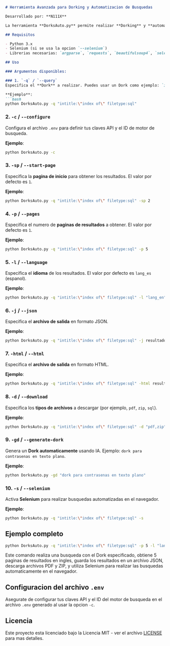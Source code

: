 ```markdown
# Herramienta Avanzada para Dorking y Automatizacion de Busquedas

Desarrollado por: **N111X**

La herramienta **DorksAuto.py** permite realizar **Dorking** y **automatizacion de busquedas** de manera eficiente. Puedes configurar busquedas avanzadas utilizando diferentes parametros y exportar los resultados en diversos formatos. Ademas, incluye la capacidad de automatizar busquedas mediante Selenium.

## Requisitos

- Python 3.x
- Selenium (si se usa la opcion `--selenium`)
- Librerias necesarias: `argparse`, `requests`, `beautifulsoup4`, `selenium` (si se usa `--selenium`)

## Uso

### Argumentos disponibles:

### 1. `-q` / `--query`
Especifica el **Dork** a realizar. Puedes usar un Dork como ejemplo: `intitle:"index of" filetype:sql`.

**Ejemplo**:
```bash
python DorksAuto.py -q "intitle:\"index of\" filetype:sql"
```

### 2. `-c` / `--configure`
Configura el archivo `.env` para definir tus claves API y el ID de motor de busqueda.

**Ejemplo**:
```bash
python DorksAuto.py -c
```

### 3. `-sp` / `--start-page`
Especifica la **pagina de inicio** para obtener los resultados. El valor por defecto es `1`.

**Ejemplo**:
```bash
python DorksAuto.py -q "intitle:\"index of\" filetype:sql" -sp 2
```

### 4. `-p` / `--pages`
Especifica el numero de **paginas de resultados** a obtener. El valor por defecto es `1`.

**Ejemplo**:
```bash
python DorksAuto.py -q "intitle:\"index of\" filetype:sql" -p 5
```

### 5. `-l` / `--language`
Especifica el **idioma** de los resultados. El valor por defecto es `lang_es` (espanol).

**Ejemplo**:
```bash
python DorksAuto.py -q "intitle:\"index of\" filetype:sql" -l "lang_en"
```

### 6. `-j` / `--json`
Especifica el **archivo de salida** en formato JSON.

**Ejemplo**:
```bash
python DorksAuto.py -q "intitle:\"index of\" filetype:sql" -j resultados.json
```

### 7. `-html` / `--html`
Especifica el **archivo de salida** en formato HTML.

**Ejemplo**:
```bash
python DorksAuto.py -q "intitle:\"index of\" filetype:sql" -html resultados.html
```

### 8. `-d` / `--download`
Especifica los **tipos de archivos** a descargar (por ejemplo, `pdf`, `zip`, `sql`).

**Ejemplo**:
```bash
python DorksAuto.py -q "intitle:\"index of\" filetype:sql" -d "pdf,zip"
```

### 9. `-gd` / `--generate-dork`
Genera un **Dork automaticamente** usando IA. Ejemplo: `dork para contrasenas en texto plano`.

**Ejemplo**:
```bash
python DorksAuto.py -gd "dork para contrasenas en texto plano"
```

### 10. `-s` / `--selenium`
Activa **Selenium** para realizar busquedas automatizadas en el navegador.

**Ejemplo**:
```bash
python DorksAuto.py -q "intitle:\"index of\" filetype:sql" -s
```

## Ejemplo completo

```bash
python DorksAuto.py -q "intitle:\"index of\" filetype:sql" -p 5 -l "lang_en" -j "resultados.json" -d "pdf,zip" -s
```

Este comando realiza una busqueda con el Dork especificado, obtiene 5 paginas de resultados en ingles, guarda los resultados en un archivo JSON, descarga archivos PDF y ZIP, y utiliza Selenium para realizar las busquedas automaticamente en el navegador.

## Configuracion del archivo `.env`

Asegurate de configurar tus claves API y el ID del motor de busqueda en el archivo `.env` generado al usar la opcion `-c`.

## Licencia

Este proyecto esta licenciado bajo la Licencia MIT - ver el archivo [LICENSE](LICENSE) para mas detalles.

```
